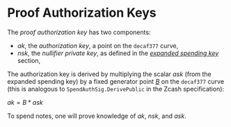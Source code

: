 
# Proof Authorization Keys

The *proof authorization key* has two components:

* $ak$, the *authorization key*, a point on the `decaf377` curve,
* $nsk$, the *nullifier private key*, as defined in the [*expanded spending key*](./expanded_spending_keys.md) section,

The authorization key is derived by multiplying the scalar $ask$ (from the expanded spending key) by a fixed generator point [$B$](../primitives/decaf377/test_vectors.md) on the `decaf377` curve (this is analogous to `SpendAuthSig.DerivePublic` in the Zcash specification):

$ak = B * ask$

To spend notes, one will prove knowledge of $ak$, $nsk$, and $ask$.
